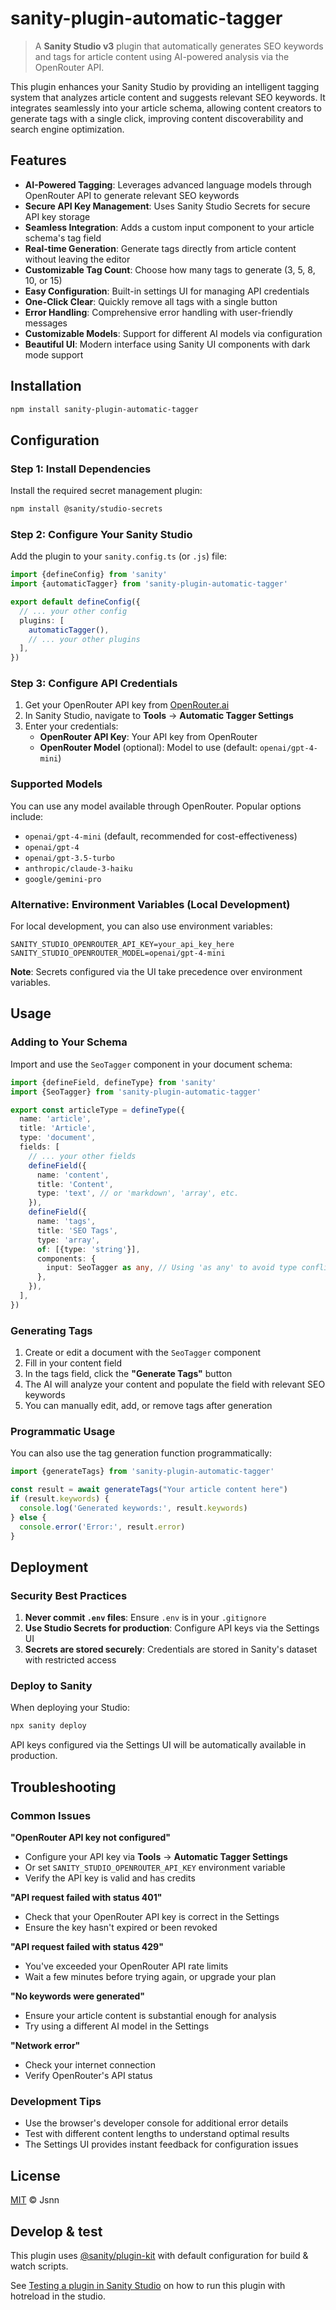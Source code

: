 # sanity-plugin-automatic-tagger

> A **Sanity Studio v3** plugin that automatically generates SEO keywords and tags for article content using AI-powered analysis via the OpenRouter API.

This plugin enhances your Sanity Studio by providing an intelligent tagging system that analyzes article content and suggests relevant SEO keywords. It integrates seamlessly into your article schema, allowing content creators to generate tags with a single click, improving content discoverability and search engine optimization.

## Features

- **AI-Powered Tagging**: Leverages advanced language models through OpenRouter API to generate relevant SEO keywords
- **Secure API Key Management**: Uses Sanity Studio Secrets for secure API key storage
- **Seamless Integration**: Adds a custom input component to your article schema's tag field
- **Real-time Generation**: Generate tags directly from article content without leaving the editor
- **Customizable Tag Count**: Choose how many tags to generate (3, 5, 8, 10, or 15)
- **Easy Configuration**: Built-in settings UI for managing API credentials
- **One-Click Clear**: Quickly remove all tags with a single button
- **Error Handling**: Comprehensive error handling with user-friendly messages
- **Customizable Models**: Support for different AI models via configuration
- **Beautiful UI**: Modern interface using Sanity UI components with dark mode support

## Installation

```sh
npm install sanity-plugin-automatic-tagger
```

## Configuration

### Step 1: Install Dependencies

Install the required secret management plugin:

```sh
npm install @sanity/studio-secrets
```

### Step 2: Configure Your Sanity Studio

Add the plugin to your `sanity.config.ts` (or `.js`) file:

```ts
import {defineConfig} from 'sanity'
import {automaticTagger} from 'sanity-plugin-automatic-tagger'

export default defineConfig({
  // ... your other config
  plugins: [
    automaticTagger(),
    // ... your other plugins
  ],
})
```

### Step 3: Configure API Credentials

1. Get your OpenRouter API key from [OpenRouter.ai](https://openrouter.ai/)
2. In Sanity Studio, navigate to **Tools** → **Automatic Tagger Settings**
3. Enter your credentials:
   - **OpenRouter API Key**: Your API key from OpenRouter
   - **OpenRouter Model** (optional): Model to use (default: `openai/gpt-4-mini`)

### Supported Models

You can use any model available through OpenRouter. Popular options include:
- `openai/gpt-4-mini` (default, recommended for cost-effectiveness)
- `openai/gpt-4`
- `openai/gpt-3.5-turbo`
- `anthropic/claude-3-haiku`
- `google/gemini-pro`

### Alternative: Environment Variables (Local Development)

For local development, you can also use environment variables:

```env
SANITY_STUDIO_OPENROUTER_API_KEY=your_api_key_here
SANITY_STUDIO_OPENROUTER_MODEL=openai/gpt-4-mini
```

**Note**: Secrets configured via the UI take precedence over environment variables.

## Usage

### Adding to Your Schema

Import and use the `SeoTagger` component in your document schema:

```ts
import {defineField, defineType} from 'sanity'
import {SeoTagger} from 'sanity-plugin-automatic-tagger'

export const articleType = defineType({
  name: 'article',
  title: 'Article',
  type: 'document',
  fields: [
    // ... your other fields
    defineField({
      name: 'content',
      title: 'Content',
      type: 'text', // or 'markdown', 'array', etc.
    }),
    defineField({
      name: 'tags',
      title: 'SEO Tags',
      type: 'array',
      of: [{type: 'string'}],
      components: {
        input: SeoTagger as any, // Using 'as any' to avoid type conflicts
      },
    }),
  ],
})
```

### Generating Tags

1. Create or edit a document with the `SeoTagger` component
2. Fill in your content field
3. In the tags field, click the **"Generate Tags"** button
4. The AI will analyze your content and populate the field with relevant SEO keywords
5. You can manually edit, add, or remove tags after generation

### Programmatic Usage

You can also use the tag generation function programmatically:

```ts
import {generateTags} from 'sanity-plugin-automatic-tagger'

const result = await generateTags("Your article content here")
if (result.keywords) {
  console.log('Generated keywords:', result.keywords)
} else {
  console.error('Error:', result.error)
}
```

## Deployment

### Security Best Practices

1. **Never commit `.env` files**: Ensure `.env` is in your `.gitignore`
2. **Use Studio Secrets for production**: Configure API keys via the Settings UI
3. **Secrets are stored securely**: Credentials are stored in Sanity's dataset with restricted access

### Deploy to Sanity

When deploying your Studio:

```bash
npx sanity deploy
```

API keys configured via the Settings UI will be automatically available in production.

## Troubleshooting

### Common Issues

**"OpenRouter API key not configured"**
- Configure your API key via **Tools** → **Automatic Tagger Settings**
- Or set `SANITY_STUDIO_OPENROUTER_API_KEY` environment variable
- Verify the API key is valid and has credits

**"API request failed with status 401"**
- Check that your OpenRouter API key is correct in the Settings
- Ensure the key hasn't expired or been revoked

**"API request failed with status 429"**
- You've exceeded your OpenRouter API rate limits
- Wait a few minutes before trying again, or upgrade your plan

**"No keywords were generated"**
- Ensure your article content is substantial enough for analysis
- Try using a different AI model in the Settings

**"Network error"**
- Check your internet connection
- Verify OpenRouter's API status

### Development Tips

- Use the browser's developer console for additional error details
- Test with different content lengths to understand optimal results
- The Settings UI provides instant feedback for configuration issues

## License

[MIT](LICENSE) © Jsnn

## Develop & test

This plugin uses [@sanity/plugin-kit](https://github.com/sanity-io/plugin-kit)
with default configuration for build & watch scripts.

See [Testing a plugin in Sanity Studio](https://github.com/sanity-io/plugin-kit#testing-a-plugin-in-sanity-studio)
on how to run this plugin with hotreload in the studio.

